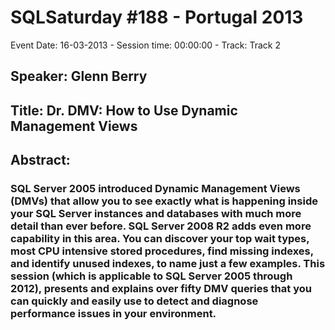# SQLSaturday #188 - Portugal 2013
Event Date: 16-03-2013 - Session time: 00:00:00 - Track: Track 2
## Speaker: Glenn Berry
## Title: Dr. DMV: How to Use Dynamic Management Views
## Abstract:
### SQL Server 2005 introduced Dynamic Management Views (DMVs) that allow you to see exactly what is happening inside your SQL Server instances and databases with much more detail than ever before. SQL Server 2008 R2 adds even more capability in this area. You can discover your top wait types, most CPU intensive stored procedures, find missing indexes, and identify unused indexes, to name just a few examples. This session (which is applicable to SQL Server 2005 through 2012), presents and explains over fifty DMV queries that you can quickly and easily use to detect and diagnose performance issues in your environment.
